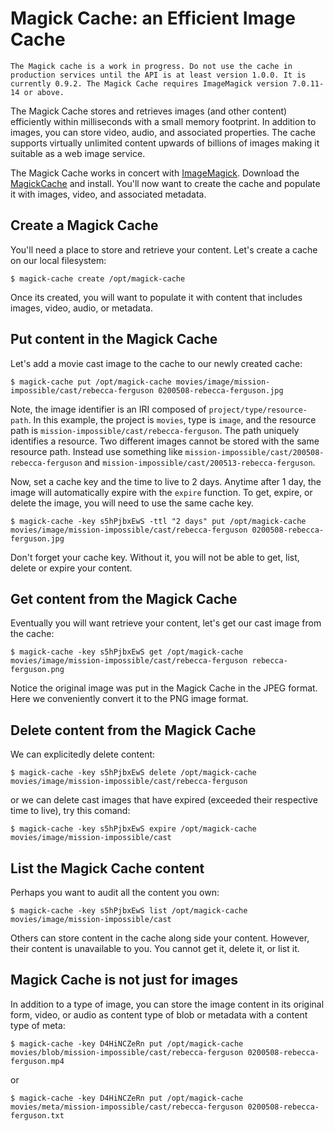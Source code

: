 # Magick Cache: an Efficient Image Cache

`The Magick cache is a work in progress. Do not use the cache in production services until the API is at least version 1.0.0. It is currently 0.9.2. The Magick Cache requires ImageMagick version 7.0.11-14 or above.`

The Magick Cache stores and retrieves images (and other content) efficiently within milliseconds with a small memory footprint. In addition to images, you can store video, audio, and associated properties. The cache supports virtually unlimited content upwards of billions of images making it suitable as a web image service.

The Magick Cache works in concert with [ImageMagick](https://imagemagick.org). Download the [MagickCache](https://github.com/ImageMagick/MagickCache) and install. You'll now want to create the cache and populate it with images, video, and associated metadata.

## Create a Magick Cache

You'll need a place to store and retrieve your content.  Let's create a cache on our local filesystem:

```
$ magick-cache create /opt/magick-cache
```

Once its created, you will want to populate it with content that includes images, video, audio, or metadata.

## Put content in the Magick Cache

Let's add a movie cast image to the cache to our newly created cache:</p>

```
$ magick-cache put /opt/magick-cache movies/image/mission-impossible/cast/rebecca-ferguson 0200508-rebecca-ferguson.jpg
```

Note, the image identifier is an IRI composed of `project/type/resource-path`. In this example, the project is `movies`, type is `image`, and the resource path is `mission-impossible/cast/rebecca-ferguson`. The path uniquely identifies a resource. Two different images cannot be stored with the same resource path. Instead use something like `mission-impossible/cast/200508-rebecca-ferguson` and `mission-impossible/cast/200513-rebecca-ferguson`.

Now, set a cache key and the time to live to 2 days. Anytime after 1 day, the image will automatically expire with the `expire` function. To get, expire, or delete the image, you will need to use the same cache key.

```
$ magick-cache -key s5hPjbxEwS -ttl "2 days" put /opt/magick-cache movies/image/mission-impossible/cast/rebecca-ferguson 0200508-rebecca-ferguson.jpg
```

Don't forget your cache key. Without it, you will not be able to get, list, delete or expire your content.

## Get content from the Magick Cache

Eventually you will want retrieve your content, let's get our cast image from the cache:

```
$ magick-cache -key s5hPjbxEwS get /opt/magick-cache movies/image/mission-impossible/cast/rebecca-ferguson rebecca-ferguson.png
```

Notice the original image was put in the Magick Cache in the JPEG format. Here we conveniently convert it to the PNG image format.

## Delete content from the Magick Cache

We can explicitedly delete content:

```
$ magick-cache -key s5hPjbxEwS delete /opt/magick-cache movies/image/mission-impossible/cast/rebecca-ferguson 
```

or we can delete cast images that have expired (exceeded their respective time to live), try this comand:

```
$ magick-cache -key s5hPjbxEwS expire /opt/magick-cache movies/image/mission-impossible/cast
```

## List the Magick Cache content

Perhaps you want to audit all the content you own:

```
$ magick-cache -key s5hPjbxEwS list /opt/magick-cache movies/image/mission-impossible/cast
```

Others can store content in the cache along side your content.  However, their content is unavailable to you.  You cannot get it, delete it, or list it.

## Magick Cache is not just for images

In addition to a type of image, you can store the image content in its original form, video, or audio as content type of blob or metadata with a content type of meta:

```
$ magick-cache -key D4HiNCZeRn put /opt/magick-cache movies/blob/mission-impossible/cast/rebecca-ferguson 0200508-rebecca-ferguson.mp4
```

or

```
$ magick-cache -key D4HiNCZeRn put /opt/magick-cache movies/meta/mission-impossible/cast/rebecca-ferguson 0200508-rebecca-ferguson.txt
```
